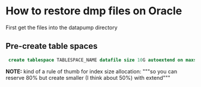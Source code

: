 # How to restore dmp files on Oracle
First get the files into the datapump directory

## Pre-create table spaces

```SQL
 create tablespace TABLESPACE_NAME datafile size 10G autoextend on maxsize 20G;
 ```

 **NOTE:** kind of a rule of thumb for index size allocation: 
 """so you can reserve 80% but create smaller (I think about 50%) with extend"""